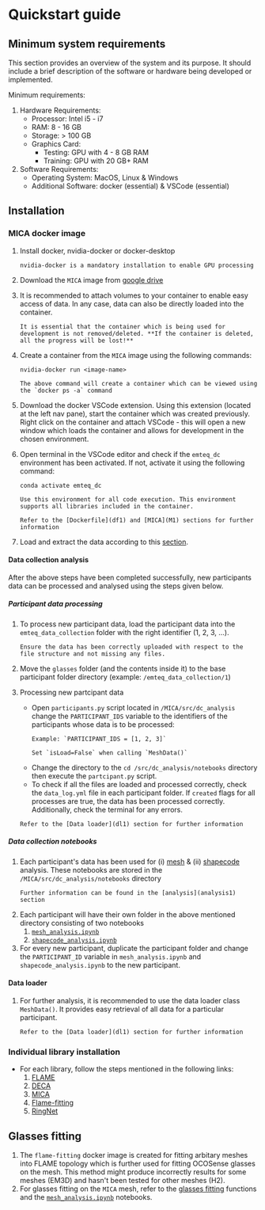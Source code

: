# Quickstart guide

## Minimum system requirements

This section provides an overview of the system and its purpose. It should include a brief description of the software or hardware being developed or implemented.

Minimum requirements:
1. Hardware Requirements:
    - Processor: Intel i5 - i7 
    - RAM: 8 - 16 GB
    - Storage: > 100 GB
    - Graphics Card: 
        - Testing: GPU with 4 - 8 GB RAM
        - Training: GPU with 20 GB+ RAM
2. Software Requirements:
    - Operating System: MacOS, Linux & Windows
    - Additional Software: docker (essential) & VSCode (essential)

## Installation



### MICA docker image

1. Install docker, nvidia-docker or docker-desktop

    ```{note}
    nvidia-docker is a mandatory installation to enable GPU processing
    ```
2. Download the ```MICA``` image from [google drive](https://drive.google.com/drive/folders/16td6ucSFobm5EyPJO-w6TFYxCs4RNsaN?usp=share_link)

3. It is recommended to attach volumes to your container to enable easy access of data. In any case, data can also be directly loaded into the container. 
    ```{note}
    It is essential that the container which is being used for development is not removed/deleted. **If the container is deleted, all the progress will be lost!**
    ```

4. Create a container from the ```MICA``` image using the following commands:
    ```
    nvidia-docker run <image-name> 
    ```
    
    ```{note}
    The above command will create a container which can be viewed using the `docker ps -a` command
    ```

5. Download the docker VSCode extension. Using this extension (located at the left nav pane), start the container which was created previously. Right click on the container and attach VSCode - this will open a new window which loads the container and allows for development in the chosen environment.

6. Open terminal in the VSCode editor and check if the ```emteq_dc``` environment has been activated. If not, activate it using the following command:
    ```
    conda activate emteq_dc
    ```
    ```{note}
    Use this environment for all code execution. This environment supports all libraries included in the container.
    ```
    ```{note}
    Refer to the [Dockerfile](df1) and [MICA](M1) sections for further information
    ```
7. Load and extract the data according to this [section](M3).


#### Data collection analysis

After the above steps have been completed successfully, new participants data can be processed and analysed using the steps given below.

##### Participant data processing
1. To process new participant data, load the participant data into the ```emteq_data_collection``` folder with the right identifier (1, 2, 3, ...).
    ```{note}
    Ensure the data has been correctly uploaded with respect to the file structure and not missing any files.
    ```
2. Move the ```glasses``` folder (and the contents inside it) to the base participant folder directory (example: ```/emteq_data_collection/1```)
3. Processing new partcipant data
    - Open ```participants.py``` script located in ```/MICA/src/dc_analysis``` change the ```PARTICIPANT_IDS``` variable to the identifiers of the participants whose data is to be processed:
        ```{note}
        Example: `PARTICIPANT_IDS = [1, 2, 3]`
        
        Set `isLoad=False` when calling `MeshData()`
        ```
    - Change the directory to the ```cd /src/dc_analysis/notebooks``` directory then execute the ```partcipant.py``` script.
    - To check if all the files are loaded and processed correctly, check the ```data_log.yml``` file in each participant folder. If ```created``` flags for all processes are true, the data has been processed correctly. Additionally, check the terminal for any errors.

    ```{note}
    Refer to the [Data loader](dl1) section for further information
    ```

##### Data collection notebooks
1. Each participant's data has been used for (i) [mesh](ma1) & (ii) [shapecode](ma2) analysis. These notebooks are stored in the ```/MICA/src/dc_analysis/notebooks``` directory
    ```{note}
    Further information can be found in the [analysis](analysis1) section
    ```
2. Each participant will have their own folder in the above mentioned directory consisting of two notebooks
    1. [```mesh_analysis.ipynb```](ma1)
    2. [```shapecode_analysis.ipynb```](ma2)
3. For every new participant, duplicate the participant folder and change the ```PARTICIPANT_ID``` variable in ```mesh_analysis.ipynb``` and ```shapecode_analysis.ipynb``` to the new participant. 

#### Data loader
1. For further analysis, it is recommended to use the data loader class ```MeshData()```. It provides easy retrieval of all data for a particular participant.
    ```{note}
    Refer to the [Data loader](dl1) section for further information
    ```

### Individual library installation

- For each library, follow the steps mentioned in the following links:
    1. [FLAME](https://github.com/TimoBolkart/TF_FLAME)
    2. [DECA](https://github.com/yfeng95/DECA)
    3. [MICA](https://github.com/Zielon/MICA)
    4. [Flame-fitting](https://github.com/Rubikplayer/flame-fitting)
    5. [RingNet](https://github.com/soubhiksanyal/RingNet)

## Glasses fitting
1. The ```flame-fitting``` docker image is created for fitting arbitary meshes into FLAME topology which is further used for fitting OCOSense glasses on the mesh. This method might produce incorrectly results for some meshes (EM3D) and hasn't been tested for other meshes (H2).
2. For glasses fitting on the ```MICA``` mesh, refer to the [glasses fitting](m1_1) functions and the [```mesh_analysis.ipynb```](ma1) notebooks.